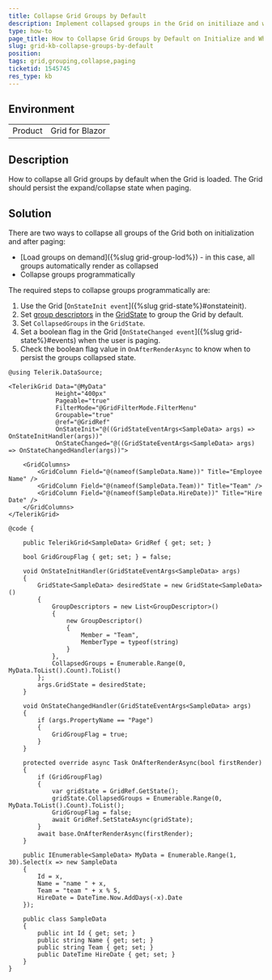 ```yaml
---
title: Collapse Grid Groups by Default 
description: Implement collapsed groups in the Grid on initiliaze and when paging.
type: how-to
page_title: How to Collapse Grid Groups by Default on Initialize and When Paging
slug: grid-kb-collapse-groups-by-default
position: 
tags: grid,grouping,collapse,paging
ticketid: 1545745
res_type: kb
---
```


## Environment
<table>
    <tbody>
        <tr>
            <td>Product</td>
            <td>Grid for Blazor</td>
        </tr>
    </tbody>
</table>


## Description

How to collapse all Grid groups by default when the Grid is loaded. The Grid should persist the expand/collapse state when paging.

## Solution

There are two ways to collapse all groups of the Grid both on initialization and after paging:

* [Load groups on demand]({%slug grid-group-lod%}) - in this case, all groups automatically render as collapsed
* Collapse groups programmatically

The required steps to collapse groups programmatically are:

1. Use the Grid [`OnStateInit event`]({%slug grid-state%}#onstateinit).
2. Set [group descriptors](/blazor-ui/api/Telerik.DataSource.GroupDescriptor) in the [GridState](/blazor-ui/api/Telerik.Blazor.Components.GridState-1) to group the Grid by default.
3. Set `CollapsedGroups` in the `GridState`. 
4. Set a boolean flag in the Grid [`OnStateChanged event`]({%slug grid-state%}#events) when the user is paging.
5. Check the boolean flag value in `OnAfterRenderAsync` to know when to persist the groups collapsed state.


````CSHTML
@using Telerik.DataSource;

<TelerikGrid Data="@MyData" 
             Height="400px" 
             Pageable="true" 
             FilterMode="@GridFilterMode.FilterMenu" 
             Groupable="true"
             @ref="@GridRef"
             OnStateInit="@((GridStateEventArgs<SampleData> args) => OnStateInitHandler(args))"
             OnStateChanged="@((GridStateEventArgs<SampleData> args) => OnStateChangedHandler(args))">

    <GridColumns>
        <GridColumn Field="@(nameof(SampleData.Name))" Title="Employee Name" />
        <GridColumn Field="@(nameof(SampleData.Team))" Title="Team" />
        <GridColumn Field="@(nameof(SampleData.HireDate))" Title="Hire Date" />
    </GridColumns>
</TelerikGrid>

@code {

    public TelerikGrid<SampleData> GridRef { get; set; }

    bool GridGroupFlag { get; set; } = false;

    void OnStateInitHandler(GridStateEventArgs<SampleData> args)
    {
        GridState<SampleData> desiredState = new GridState<SampleData>()
        {
            GroupDescriptors = new List<GroupDescriptor>()
            {
                new GroupDescriptor()
                {
                    Member = "Team",
                    MemberType = typeof(string)
                }
            },
            CollapsedGroups = Enumerable.Range(0, MyData.ToList().Count).ToList()
        };
        args.GridState = desiredState;
    }

    void OnStateChangedHandler(GridStateEventArgs<SampleData> args)
    {
        if (args.PropertyName == "Page")
        {
            GridGroupFlag = true;
        }
    }

    protected override async Task OnAfterRenderAsync(bool firstRender)
    {
        if (GridGroupFlag)
        {
            var gridState = GridRef.GetState();
            gridState.CollapsedGroups = Enumerable.Range(0, MyData.ToList().Count).ToList();
            GridGroupFlag = false;
            await GridRef.SetStateAsync(gridState);
        }
        await base.OnAfterRenderAsync(firstRender);
    }

    public IEnumerable<SampleData> MyData = Enumerable.Range(1, 30).Select(x => new SampleData
    {
        Id = x,
        Name = "name " + x,
        Team = "team " + x % 5,
        HireDate = DateTime.Now.AddDays(-x).Date
    });

    public class SampleData
    {
        public int Id { get; set; }
        public string Name { get; set; }
        public string Team { get; set; }
        public DateTime HireDate { get; set; }
    }
}
````